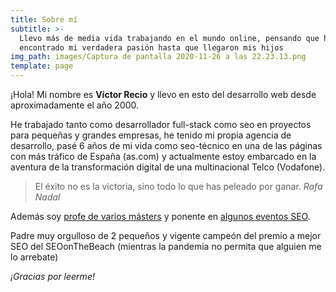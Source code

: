 ```yaml
---
title: Sobre mí
subtitle: >-
  Llevo más de media vida trabajando en el mundo online, pensando que había
  encontrado mi verdadera pasión hasta que llegaron mis hijos
img_path: images/Captura de pantalla 2020-11-26 a las 22.23.13.png
template: page
---
```


¡Hola! Mi nombre es **Víctor Recio** y llevo en esto del desarrollo web desde aproximadamente el año 2000.

He trabajado tanto como desarrollador full-stack como seo en proyectos para pequeñas y grandes empresas, he tenido mi propia agencia de desarrollo, pasé 6 años de mi vida como seo-técnico en una de las páginas con más tráfico de España (as.com) y actualmente estoy embarcado en la aventura de la transformación digital de una multinacional Telco (Vodafone).

>El éxito no es la victoria, sino todo lo que has peleado por ganar. <cite>Rafa Nadal</cite>

Además soy [profe de varios másters](https://kschool.com/profesor/victor-recio/) y ponente en [algunos eventos SEO](https://clickeo.pro/clickseo-2020/).

Padre muy orgulloso de 2 pequeños y vigente campeón del premio a mejor SEO del SEOonTheBeach (mientras la pandemia no permita que alguien me lo arrebate)

*¡Gracias por leerme!*
